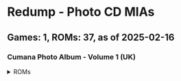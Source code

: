 # Redump - Photo CD MIAs
## Games: 1, ROMs: 37, as of 2025-02-16

### Cumana Photo Album - Volume 1 (UK)
<details>
<summary>ROMs</summary>

- Cumana Photo Album - Volume 1 (UK) (Track 01).bin, CRC: 8579249b
- Cumana Photo Album - Volume 1 (UK) (Track 02).bin, CRC: 2c1f74f7
- Cumana Photo Album - Volume 1 (UK) (Track 03).bin, CRC: 8a0d0c2c
- Cumana Photo Album - Volume 1 (UK) (Track 04).bin, CRC: 5ff50b11
- Cumana Photo Album - Volume 1 (UK) (Track 05).bin, CRC: d5584cc1
- Cumana Photo Album - Volume 1 (UK) (Track 06).bin, CRC: fcfc60cf
- Cumana Photo Album - Volume 1 (UK) (Track 07).bin, CRC: 5bb18003
- Cumana Photo Album - Volume 1 (UK) (Track 08).bin, CRC: ecf6014a
- Cumana Photo Album - Volume 1 (UK) (Track 09).bin, CRC: c8a830e0
- Cumana Photo Album - Volume 1 (UK) (Track 10).bin, CRC: e50222a6
- Cumana Photo Album - Volume 1 (UK) (Track 11).bin, CRC: ad5d7c33
- Cumana Photo Album - Volume 1 (UK) (Track 12).bin, CRC: c7de0d18
- Cumana Photo Album - Volume 1 (UK) (Track 13).bin, CRC: d180a38c
- Cumana Photo Album - Volume 1 (UK) (Track 14).bin, CRC: 78a940b6
- Cumana Photo Album - Volume 1 (UK) (Track 15).bin, CRC: 9904431c
- Cumana Photo Album - Volume 1 (UK) (Track 16).bin, CRC: 39ae33da
- Cumana Photo Album - Volume 1 (UK) (Track 17).bin, CRC: 50d0cac7
- Cumana Photo Album - Volume 1 (UK) (Track 18).bin, CRC: 3fd9f9f9
- Cumana Photo Album - Volume 1 (UK) (Track 19).bin, CRC: 7f691980
- Cumana Photo Album - Volume 1 (UK) (Track 20).bin, CRC: e17c34a6
- Cumana Photo Album - Volume 1 (UK) (Track 21).bin, CRC: 8bfd34ed
- Cumana Photo Album - Volume 1 (UK) (Track 22).bin, CRC: b267383c
- Cumana Photo Album - Volume 1 (UK) (Track 23).bin, CRC: 103f92a8
- Cumana Photo Album - Volume 1 (UK) (Track 24).bin, CRC: ef67c7b1
- Cumana Photo Album - Volume 1 (UK) (Track 25).bin, CRC: 11823e5a
- Cumana Photo Album - Volume 1 (UK) (Track 26).bin, CRC: 5dcb7729
- Cumana Photo Album - Volume 1 (UK) (Track 27).bin, CRC: 2c50b57d
- Cumana Photo Album - Volume 1 (UK) (Track 28).bin, CRC: 78222248
- Cumana Photo Album - Volume 1 (UK) (Track 29).bin, CRC: 5f2773e5
- Cumana Photo Album - Volume 1 (UK) (Track 30).bin, CRC: f071996b
- Cumana Photo Album - Volume 1 (UK) (Track 31).bin, CRC: d2dd4578
- Cumana Photo Album - Volume 1 (UK) (Track 32).bin, CRC: a6e7afc4
- Cumana Photo Album - Volume 1 (UK) (Track 33).bin, CRC: 078e837b
- Cumana Photo Album - Volume 1 (UK) (Track 34).bin, CRC: a57e400a
- Cumana Photo Album - Volume 1 (UK) (Track 35).bin, CRC: 15cdb367
- Cumana Photo Album - Volume 1 (UK) (Track 36).bin, CRC: 7525c551
- Cumana Photo Album - Volume 1 (UK) (Track 37).bin, CRC: 86c8765c
</details>

